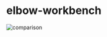 # elbow-workbench
![comparison](https://user-images.githubusercontent.com/94001532/199817868-5d12e0ba-d06a-41ef-ac65-cbd6715efa04.PNG)

